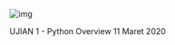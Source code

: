 ![img]('https://www.purwadhika.com/logopwdk-03.0909d879.png')

UJIAN 1 - Python Overview 
11 Maret 2020
